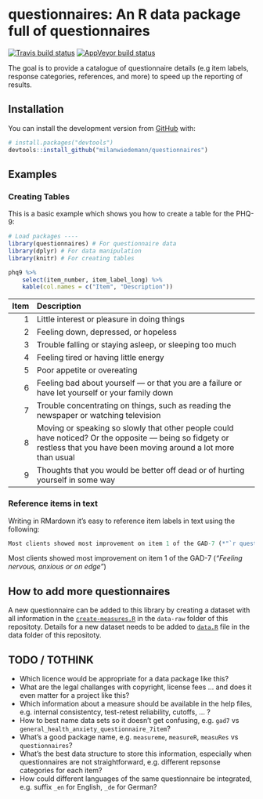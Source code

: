 
<!-- README.md is generated from README.Rmd. Please edit that file -->

# questionnaires: An R data package full of questionnaires

<!-- badges: start -->

[![Travis build
status](https://travis-ci.com/milanwiedemann/questionnaires.svg?branch=master)](https://travis-ci.com/milanwiedemann/questionnaires)
[![AppVeyor build
status](https://ci.appveyor.com/api/projects/status/github/milanwiedemann/questionnaires?branch=master&svg=true)](https://ci.appveyor.com/project/milanwiedemann/questionnaires)
<!-- badges: end -->

The goal is to provide a catalogue of questionnaire details (e.g item
labels, response categories, references, and more) to speed up the
reporting of results.

## Installation

You can install the development version from
[GitHub](https://github.com/milanwiedemann/questionnaires) with:

``` r
# install.packages("devtools")
devtools::install_github("milanwiedemann/questionnaires")
```

## Examples

<!-- ### Creating figures -->

### Creating Tables

This is a basic example which shows you how to create a table for the
PHQ-9:

``` r
# Load packages ----
library(questionnaires) # For questionnaire data
library(dplyr) # For data manipulation
library(knitr) # For creating tables

phq9 %>%
    select(item_number, item_label_long) %>% 
    kable(col.names = c("Item", "Description"))
```

| Item | Description                                                                                                                                                              |
| ---: | :----------------------------------------------------------------------------------------------------------------------------------------------------------------------- |
|    1 | Little interest or pleasure in doing things                                                                                                                              |
|    2 | Feeling down, depressed, or hopeless                                                                                                                                     |
|    3 | Trouble falling or staying asleep, or sleeping too much                                                                                                                  |
|    4 | Feeling tired or having little energy                                                                                                                                    |
|    5 | Poor appetite or overeating                                                                                                                                              |
|    6 | Feeling bad about yourself — or that you are a failure or have let yourself or your family down                                                                          |
|    7 | Trouble concentrating on things, such as reading the newspaper or watching television                                                                                    |
|    8 | Moving or speaking so slowly that other people could have noticed? Or the opposite — being so fidgety or restless that you have been moving around a lot more than usual |
|    9 | Thoughts that you would be better off dead or of hurting yourself in some way                                                                                            |

### Reference items in text

Writing in RMardown it’s easy to reference item labels in text using the
following:

``` r
Most clients showed most improvement on item 1 of the GAD-7 (*"`r questionnaires::gad7[[1, 4]]`"*)
```

Most clients showed most improvement on item 1 of the GAD-7 (*“Feeling
nervous, anxious or on edge”*)

## How to add more questionnaires

A new questionnaire can be added to this library by creating a dataset
with all information in the
[`create-measures.R`](data-raw/create-measures.R) in the `data-raw`
folder of this repositoty. Details for a new dataset needs to be added
to [`data.R`](R/data.R) file in the data folder of this repositoty.

## TODO / TOTHINK

  - Which licence would be appropriate for a data package like this?
  - What are the legal challanges with copyright, license fees … and
    does it even matter for a project like this?
  - Which information about a measure should be available in the help
    files, e.g. internal consistentcy, test-retest reliability, cutoffs,
    … ?
  - How to best name data sets so it doesn’t get confusing, e.g. `gad7`
    vs `general_health_anxiety_questionnaire_7item`?
  - What’s a good package name, e.g. `measureme`, `measureR`, `measuRes`
    vs `questionnaires`?
  - What’s the best data structure to store this information, especially
    when questionnaires are not straightforward, e.g. different repsonse
    categories for each item?
  - How could different languages of the same questionnaire be
    integrated, e.g. suffix `_en` for English, `_de` for German?
